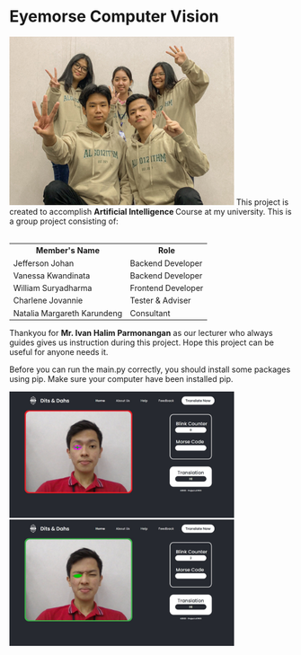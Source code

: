 # Eyemorse Computer Vision

<img src= "imgReadMe/ipk5foto.jpg" width="400">
This project is created to accomplish <b> Artificial Intelligence </b> Course at my university. This is a group project consisting of:
<br><br>

<table>
   <tr>
     <th> Member's Name </th>
     <th> Role </th>
   </tr>
  <tr>
     <td> Jefferson Johan </td>
     <td> Backend Developer </td>
   </tr>
  <tr>
     <td> Vanessa Kwandinata </td>
     <td> Backend Developer </td>
   </tr>
  <tr>
     <td> William Suryadharma </td>
     <td> Frontend Developer </td>
   </tr>
  <tr>
     <td> Charlene Jovannie </td>
     <td> Tester & Adviser </td>
   </tr>
  <tr>
     <td> Natalia Margareth Karundeng </td>
     <td> Consultant </td>
   </tr>
</table>

Thankyou for <b>Mr. Ivan Halim Parmonangan</b> as our lecturer who always guides gives us instruction during this project. Hope this project can be useful for anyone needs it.

Before you can run the main.py correctly, you should install some packages using pip. Make sure your computer have been installed pip. 


<img src="imgReadMe/afterblink.jpg" width="400">
<img src="imgReadMe/beforeblink.jpg" width="400">

